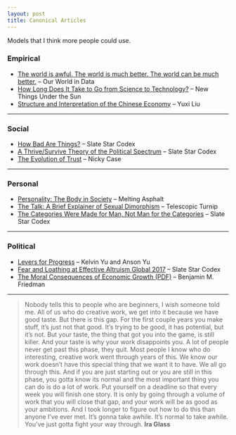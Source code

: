 ```yaml
---
layout: post
title: Canonical Articles
---
```


Models that I think more people could use.

### **Empirical**
- [The world is awful. The world is much better. The world can be much better.](https://ourworldindata.org/much-better-awful-can-be-better) – Our World in Data  
- [How Long Does It Take to Go from Science to Technology?](https://www.newthingsunderthesun.com/pub/6nunnxqx/release/11) – New Things Under the Sun   
- [Structure and Interpretation of the Chinese Economy](https://yuxi-liu-wired.github.io/essays/posts/structure-interpretation-chinese-economy/) – Yuxi Liu

---

### **Social**
- [How Bad Are Things?](https://slatestarcodex.com/2015/12/24/how-bad-are-things/) – Slate Star Codex 
- [A Thrive/Survive Theory of the Political Spectrum](https://slatestarcodex.com/2013/03/04/a-thrivesurvive-theory-of-the-political-spectrum/) – Slate Star Codex  
- [The Evolution of Trust](https://ncase.me/trust/) – Nicky Case  

---

### **Personal**
- [Personality: The Body in Society](https://meltingasphalt.com/personality-the-body-in-society/) – Melting Asphalt  
- [The Talk: A Brief Explainer of Sexual Dimorphism](https://malmesbury.substack.com/p/the-talk-a-brief-explainer-of-sexual) – Telescopic Turnip  
- [The Categories Were Made for Man, Not Man for the Categories](https://slatestarcodex.com/2014/11/21/the-categories-were-made-for-man-not-man-for-the-categories/) – Slate Star Codex

---

### **Political**
- [Levers for Progress](https://www.leversforprogress.com/) – Kelvin Yu and Anson Yu 
- [Fear and Loathing at Effective Altruism Global 2017](https://slatestarcodex.com/2017/08/16/fear-and-loathing-at-effective-altruism-global-2017/) – Slate Star Codex   
- [The Moral Consequences of Economic Growth (PDF)](https://scholar.harvard.edu/files/bfriedman/files/the_moral_consequences_of_economic_growth_0.pdf) – Benjamin M. Friedman

---

> Nobody tells this to people who are beginners, I wish someone told me. All of us who do creative work, we get into it because we have good taste. But there is this gap. For the first couple years you make stuff, it’s just not that good. It’s trying to be good, it has potential, but it’s not. But your taste, the thing that got you into the game, is still killer. And your taste is why your work disappoints you. A lot of people never get past this phase, they quit. Most people I know who do interesting, creative work went through years of this. We know our work doesn’t have this special thing that we want it to have. We all go through this. And if you are just starting out or you are still in this phase, you gotta know its normal and the most important thing you can do is do a lot of work. Put yourself on a deadline so that every week you will finish one story. It is only by going through a volume of work that you will close that gap, and your work will be as good as your ambitions. And I took longer to figure out how to do this than anyone I’ve ever met. It’s gonna take awhile. It’s normal to take awhile. You’ve just gotta fight your way through. __Ira Glass__
